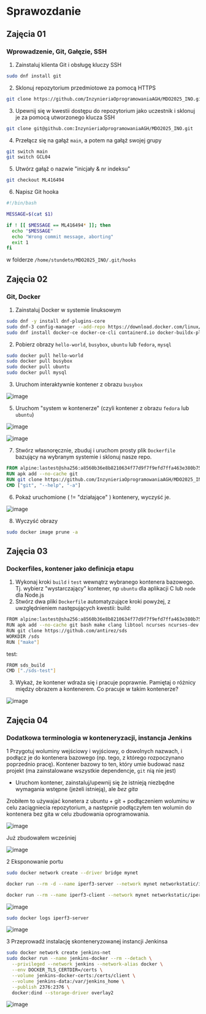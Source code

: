 # Sprawozdanie
## Zajęcia 01
### Wprowadzenie, Git, Gałęzie, SSH
1. Zainstaluj klienta Git i obsługę kluczy SSH
```bash
sudo dnf install git
```
2. Sklonuj repozytorium przedmiotowe za pomocą HTTPS
```bash
git clone https://github.com/InzynieriaOprogramowaniaAGH/MDO2025_INO.git
```
3. Upewnij się w kwestii dostępu do repozytorium jako uczestnik i sklonuj je za pomocą utworzonego klucza SSH
```bash
git clone git@github.com:InzynieriaOprogramowaniaAGH/MDO2025_INO.git
```
4. Przełącz się na gałąź ```main```, a potem na gałąź swojej grupy 
```bash
git switch main
git switch GCL04
```
5. Utwórz gałąź o nazwie "inicjały & nr indeksu"
```bash
git checkout ML416494
```
6. Napisz Git hooka
```bash
#!/bin/bash

MESSAGE=$(cat $1) 

if ! [[ $MESSAGE == ML416494* ]]; then
  echo "$MESSAGE"
  echo "Wrong commit message, aborting" 
  exit 1
fi
```
w folderze ```/home/stundeto/MDO2025_INO/.git/hooks```

## Zajęcia 02
### Git, Docker
1. Zainstaluj Docker w systemie linuksowym
```bash
sudo dnf -y install dnf-plugins-core
sudo dnf-3 config-manager --add-repo https://download.docker.com/linux/fedora/docker-ce.repo
sudo dnf install docker-ce docker-ce-cli containerd.io docker-buildx-plugin docker-compose-plugin
```
2. Pobierz obrazy `hello-world`, `busybox`, `ubuntu` lub `fedora`, `mysql`
```bash
sudo docker pull hello-world 
sudo docker pull busybox 
sudo docker pull ubuntu
sudo docker pull mysql
```
3. Uruchom interaktywnie kontener z obrazu `busybox`
   
![image](docker_interactive.PNG)

5. Uruchom "system w kontenerze" (czyli kontener z obrazu `fedora` lub `ubuntu`)
   
![image](ubuntu_pid.PNG)

![image](ubuntu_update.PNG)

7. Stwórz własnoręcznie, zbuduj i uruchom prosty plik `Dockerfile` bazujący na wybranym systemie i sklonuj nasze repo.
```Dockerfile
FROM alpine:lastest@sha256:a8560b36e8b8210634f77d9f7f9efd7ffa463e380b75e2e74aff4511df3ef88c
RUN apk add --no-cache git
RUN git clone https://github.com/InzynieriaOprogramowaniaAGH/MDO2025_INO.git
CMD ["git", "--help", "-a"]
```
6. Pokaż uruchomione ( != "działające" ) kontenery, wyczyść je.
   
![image](docker_images.PNG)

8. Wyczyść obrazy
```bash
sudo docker image prune -a
```

## Zajęcia 03
### Dockerfiles, kontener jako definicja etapu
1. Wykonaj kroki `build` i `test` wewnątrz wybranego kontenera bazowego. Tj. wybierz "wystarczający" kontener, np ```ubuntu``` dla aplikacji C lub ```node``` dla Node.js
2. Stwórz dwa pliki `Dockerfile` automatyzujące kroki powyżej, z uwzględnieniem następujących kwestii:
build:
```bash
FROM alpine:lastest@sha256:a8560b36e8b8210634f77d9f7f9efd7ffa463e380b75e2e74aff4511df3ef88c
RUN apk add --no-cache git bash make clang libtool ncurses ncurses-dev
RUN git clone https://github.com/antirez/sds
WORKDIR /sds
RUN ["make"]
```
test:
```bash
FROM sds_build
CMD ["./sds-test"]
```
3. Wykaż, że kontener wdraża się i pracuje poprawnie. Pamiętaj o różnicy między obrazem a kontenerem. Co pracuje w takim kontenerze?
   
![image](sds_test.PNG)

## Zajęcia 04
### Dodatkowa terminologia w konteneryzacji, instancja Jenkins

1 Przygotuj woluminy wejściowy i wyjściowy, o dowolnych nazwach, i podłącz je do kontenera bazowego (np. tego, z którego rozpoczynano poprzednio pracę). Kontener bazowy to ten, który umie budować nasz projekt (ma zainstalowane wszystkie dependencje, `git` nią nie jest)
- Uruchom kontener, zainstaluj/upewnij się że istnieją niezbędne wymagania wstępne (jeżeli istnieją), ale *bez gita*

Zrobiłem to używajać konetera z ubuntu + git + podłączeniem woluminu w celu zaciągniecia repozytorium, a następnie podłączyłem ten wolumin do kontenera bez gita w celu zbudowania oprogramowania.

![image](vol_ls.PNG)

Już zbudowałem wcześniej

![image](no_git.PNG)

2 Eksponowanie portu
```bash
sudo docker network create --driver bridge mynet
```

```bash
docker run --rm -d --name iperf3-server --network mynet networkstatic/iperf3 -s
```

```bash
docker run --rm --name iperf3-client --network mynet networkstatic/iperf3 -c iperf3-server
```

![image](iperf_containter.PNG)

```bash
sudo docker logs iperf3-server
```

![image](iperf_logi.PNG)

3 Przeprowadź instalację skonteneryzowanej instancji Jenkinsa
```bash
sudo docker network create jenkins-net
sudo docker run --name jenkins-docker --rm --detach \
  --privileged --network jenkins --network-alias docker \
  --env DOCKER_TLS_CERTDIR=/certs \
  --volume jenkins-docker-certs:/certs/client \
  --volume jenkins-data:/var/jenkins_home \
  --publish 2376:2376 \
  docker:dind --storage-driver overlay2
```
![image](jenkins.PNG)
